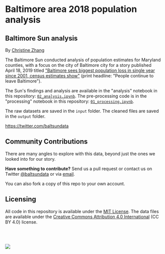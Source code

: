 # Baltimore area 2018 population analysis

## Baltimore Sun analysis

By [Christine Zhang](mailto:czhang@baltsun.com)

The Baltimore Sun conducted analysis of population estimates for Maryland counties, with a focus on the city of Baltimore city for a story published April 18, 2019 titled ["Baltimore sees biggest population loss in single year since 2001, census estimates show"](https://www.baltimoresun.com/news/maryland/baltimore-city/bs-md-census-estimate-population-20190416-story.html) (print headline: "People continue to leave Baltimore").

The Sun's findings and analysis are available in the "analysis" notebook in this repository: [`02_analysis.ipynb`](https://nbviewer.jupyter.org/github/baltimore-sun-data/population-estimates-analysis-18/blob/master/02_analysis.ipynb). The pre-processing code is in the "processing" notebook in this repository: [`01_processing.ipynb`](https://nbviewer.jupyter.org/github/baltimore-sun-data/population-estimates-analysis-18/blob/master/01_processing.ipynb). 

The raw datasets are saved in the `input` folder.  The cleaned files are saved in the `output` folder.

https://twitter.com/baltsundata

## Community Contributions

There are many angles to explore with this data, beyond just the ones we looked into for our story. 

**Have something to contribute?** Send us a pull request or contact us on Twitter [@baltsundata](https://twitter.com/baltsundata) or via [email](mailto:czhang@baltsun.com).

You can also fork a copy of this repo to your own account.

## Licensing

All code in this repository is available under the [MIT License](https://opensource.org/licenses/MIT). The data files are available under the [Creative Commons Attribution 4.0 International](https://creativecommons.org/licenses/by/4.0/) (CC BY 4.0) license.

<br><br>

![](output/page.png)